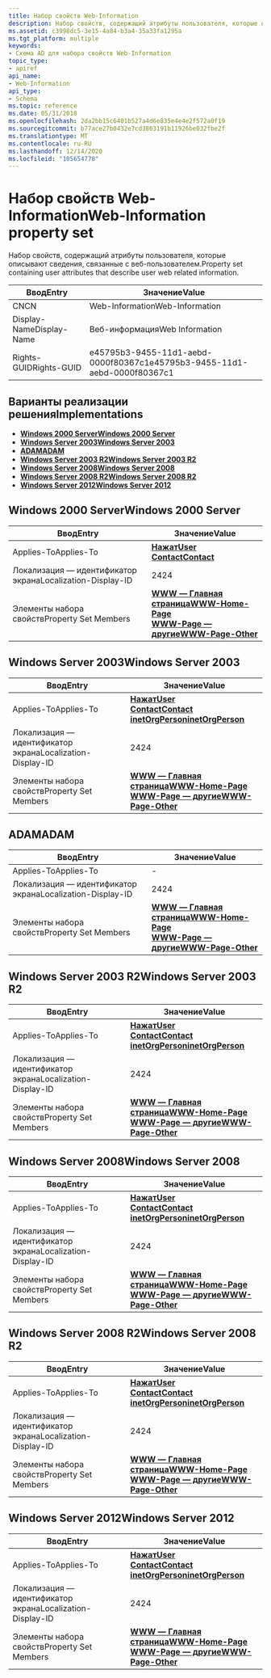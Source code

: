 ```yaml
---
title: Набор свойств Web-Information
description: Набор свойств, содержащий атрибуты пользователя, которые описывают сведения, связанные с веб-пользователем.
ms.assetid: c3998dc5-3e15-4a84-b3a4-35a33fa1295a
ms.tgt_platform: multiple
keywords:
- Схема AD для набора свойств Web-Information
topic_type:
- apiref
api_name:
- Web-Information
api_type:
- Schema
ms.topic: reference
ms.date: 05/31/2018
ms.openlocfilehash: 2da2bb15c6401b527a4d6e835e4e4e2f572a0f19
ms.sourcegitcommit: b77ace27b0432e7cd3863191b11926be032fbe2f
ms.translationtype: MT
ms.contentlocale: ru-RU
ms.lasthandoff: 12/14/2020
ms.locfileid: "105654778"
---
```

# <a name="web-information-property-set"></a><span data-ttu-id="279ef-104">Набор свойств Web-Information</span><span class="sxs-lookup"><span data-stu-id="279ef-104">Web-Information property set</span></span>

<span data-ttu-id="279ef-105">Набор свойств, содержащий атрибуты пользователя, которые описывают сведения, связанные с веб-пользователем.</span><span class="sxs-lookup"><span data-stu-id="279ef-105">Property set containing user attributes that describe user web related information.</span></span>



| <span data-ttu-id="279ef-106">Ввод</span><span class="sxs-lookup"><span data-stu-id="279ef-106">Entry</span></span> | <span data-ttu-id="279ef-107">Значение</span><span class="sxs-lookup"><span data-stu-id="279ef-107">Value</span></span> |
|--------------|--------------------------------------|
| <span data-ttu-id="279ef-108">CN</span><span class="sxs-lookup"><span data-stu-id="279ef-108">CN</span></span>           | <span data-ttu-id="279ef-109">Web-Information</span><span class="sxs-lookup"><span data-stu-id="279ef-109">Web-Information</span></span>                      |
| <span data-ttu-id="279ef-110">Display-Name</span><span class="sxs-lookup"><span data-stu-id="279ef-110">Display-Name</span></span> | <span data-ttu-id="279ef-111">Веб-информация</span><span class="sxs-lookup"><span data-stu-id="279ef-111">Web Information</span></span>                      |
| <span data-ttu-id="279ef-112">Rights-GUID</span><span class="sxs-lookup"><span data-stu-id="279ef-112">Rights-GUID</span></span>  | <span data-ttu-id="279ef-113">e45795b3-9455-11d1-aebd-0000f80367c1</span><span class="sxs-lookup"><span data-stu-id="279ef-113">e45795b3-9455-11d1-aebd-0000f80367c1</span></span> |



## <a name="implementations"></a><span data-ttu-id="279ef-114">Варианты реализации решения</span><span class="sxs-lookup"><span data-stu-id="279ef-114">Implementations</span></span>

-   [<span data-ttu-id="279ef-115">**Windows 2000 Server**</span><span class="sxs-lookup"><span data-stu-id="279ef-115">**Windows 2000 Server**</span></span>](#windows-2000-server)
-   [<span data-ttu-id="279ef-116">**Windows Server 2003**</span><span class="sxs-lookup"><span data-stu-id="279ef-116">**Windows Server 2003**</span></span>](#windows-server-2003)
-   [<span data-ttu-id="279ef-117">**ADAM**</span><span class="sxs-lookup"><span data-stu-id="279ef-117">**ADAM**</span></span>](#adam)
-   [<span data-ttu-id="279ef-118">**Windows Server 2003 R2**</span><span class="sxs-lookup"><span data-stu-id="279ef-118">**Windows Server 2003 R2**</span></span>](#windows-server-2003-r2)
-   [<span data-ttu-id="279ef-119">**Windows Server 2008**</span><span class="sxs-lookup"><span data-stu-id="279ef-119">**Windows Server 2008**</span></span>](#windows-server-2008)
-   [<span data-ttu-id="279ef-120">**Windows Server 2008 R2**</span><span class="sxs-lookup"><span data-stu-id="279ef-120">**Windows Server 2008 R2**</span></span>](#windows-server-2008-r2)
-   [<span data-ttu-id="279ef-121">**Windows Server 2012**</span><span class="sxs-lookup"><span data-stu-id="279ef-121">**Windows Server 2012**</span></span>](#windows-server-2012)

## <a name="windows-2000-server"></a><span data-ttu-id="279ef-122">Windows 2000 Server</span><span class="sxs-lookup"><span data-stu-id="279ef-122">Windows 2000 Server</span></span>



| <span data-ttu-id="279ef-123">Ввод</span><span class="sxs-lookup"><span data-stu-id="279ef-123">Entry</span></span> | <span data-ttu-id="279ef-124">Значение</span><span class="sxs-lookup"><span data-stu-id="279ef-124">Value</span></span> |
|-------------------------|----------------------------------------------------------------------------------------------|
| <span data-ttu-id="279ef-125">Applies-To</span><span class="sxs-lookup"><span data-stu-id="279ef-125">Applies-To</span></span>              | [<span data-ttu-id="279ef-126">**Нажат**</span><span class="sxs-lookup"><span data-stu-id="279ef-126">**User**</span></span>](c-user.md)<br/> [<span data-ttu-id="279ef-127">**Contact**</span><span class="sxs-lookup"><span data-stu-id="279ef-127">**Contact**</span></span>](c-contact.md)<br/>                    |
| <span data-ttu-id="279ef-128">Локализация — идентификатор экрана</span><span class="sxs-lookup"><span data-stu-id="279ef-128">Localization-Display-ID</span></span> | <span data-ttu-id="279ef-129">24</span><span class="sxs-lookup"><span data-stu-id="279ef-129">24</span></span>                                                                                           |
| <span data-ttu-id="279ef-130">Элементы набора свойств</span><span class="sxs-lookup"><span data-stu-id="279ef-130">Property Set Members</span></span>    | [<span data-ttu-id="279ef-131">**WWW — Главная страница**</span><span class="sxs-lookup"><span data-stu-id="279ef-131">**WWW-Home-Page**</span></span>](a-wwwhomepage.md)<br/> [<span data-ttu-id="279ef-132">**WWW-Page — другие**</span><span class="sxs-lookup"><span data-stu-id="279ef-132">**WWW-Page-Other**</span></span>](a-url.md)<br/> |



## <a name="windows-server-2003"></a><span data-ttu-id="279ef-133">Windows Server 2003</span><span class="sxs-lookup"><span data-stu-id="279ef-133">Windows Server 2003</span></span>



| <span data-ttu-id="279ef-134">Ввод</span><span class="sxs-lookup"><span data-stu-id="279ef-134">Entry</span></span> | <span data-ttu-id="279ef-135">Значение</span><span class="sxs-lookup"><span data-stu-id="279ef-135">Value</span></span> |
|-------------------------|-------------------------------------------------------------------------------------------------------------------------------|
| <span data-ttu-id="279ef-136">Applies-To</span><span class="sxs-lookup"><span data-stu-id="279ef-136">Applies-To</span></span>              | [<span data-ttu-id="279ef-137">**Нажат**</span><span class="sxs-lookup"><span data-stu-id="279ef-137">**User**</span></span>](c-user.md)<br/> [<span data-ttu-id="279ef-138">**Contact**</span><span class="sxs-lookup"><span data-stu-id="279ef-138">**Contact**</span></span>](c-contact.md)<br/> [<span data-ttu-id="279ef-139">**inetOrgPerson**</span><span class="sxs-lookup"><span data-stu-id="279ef-139">**inetOrgPerson**</span></span>](c-inetorgperson.md)<br/> |
| <span data-ttu-id="279ef-140">Локализация — идентификатор экрана</span><span class="sxs-lookup"><span data-stu-id="279ef-140">Localization-Display-ID</span></span> | <span data-ttu-id="279ef-141">24</span><span class="sxs-lookup"><span data-stu-id="279ef-141">24</span></span>                                                                                                                            |
| <span data-ttu-id="279ef-142">Элементы набора свойств</span><span class="sxs-lookup"><span data-stu-id="279ef-142">Property Set Members</span></span>    | [<span data-ttu-id="279ef-143">**WWW — Главная страница**</span><span class="sxs-lookup"><span data-stu-id="279ef-143">**WWW-Home-Page**</span></span>](a-wwwhomepage.md)<br/> [<span data-ttu-id="279ef-144">**WWW-Page — другие**</span><span class="sxs-lookup"><span data-stu-id="279ef-144">**WWW-Page-Other**</span></span>](a-url.md)<br/>                                  |



## <a name="adam"></a><span data-ttu-id="279ef-145">ADAM</span><span class="sxs-lookup"><span data-stu-id="279ef-145">ADAM</span></span>



| <span data-ttu-id="279ef-146">Ввод</span><span class="sxs-lookup"><span data-stu-id="279ef-146">Entry</span></span> | <span data-ttu-id="279ef-147">Значение</span><span class="sxs-lookup"><span data-stu-id="279ef-147">Value</span></span> |
|-------------------------|----------------------------------------------------------------------------------------------|
| <span data-ttu-id="279ef-148">Applies-To</span><span class="sxs-lookup"><span data-stu-id="279ef-148">Applies-To</span></span>              | \-                                                                                           |
| <span data-ttu-id="279ef-149">Локализация — идентификатор экрана</span><span class="sxs-lookup"><span data-stu-id="279ef-149">Localization-Display-ID</span></span> | <span data-ttu-id="279ef-150">24</span><span class="sxs-lookup"><span data-stu-id="279ef-150">24</span></span>                                                                                           |
| <span data-ttu-id="279ef-151">Элементы набора свойств</span><span class="sxs-lookup"><span data-stu-id="279ef-151">Property Set Members</span></span>    | [<span data-ttu-id="279ef-152">**WWW — Главная страница**</span><span class="sxs-lookup"><span data-stu-id="279ef-152">**WWW-Home-Page**</span></span>](a-wwwhomepage.md)<br/> [<span data-ttu-id="279ef-153">**WWW-Page — другие**</span><span class="sxs-lookup"><span data-stu-id="279ef-153">**WWW-Page-Other**</span></span>](a-url.md)<br/> |



## <a name="windows-server-2003-r2"></a><span data-ttu-id="279ef-154">Windows Server 2003 R2</span><span class="sxs-lookup"><span data-stu-id="279ef-154">Windows Server 2003 R2</span></span>



| <span data-ttu-id="279ef-155">Ввод</span><span class="sxs-lookup"><span data-stu-id="279ef-155">Entry</span></span> | <span data-ttu-id="279ef-156">Значение</span><span class="sxs-lookup"><span data-stu-id="279ef-156">Value</span></span> |
|-------------------------|-------------------------------------------------------------------------------------------------------------------------------|
| <span data-ttu-id="279ef-157">Applies-To</span><span class="sxs-lookup"><span data-stu-id="279ef-157">Applies-To</span></span>              | [<span data-ttu-id="279ef-158">**Нажат**</span><span class="sxs-lookup"><span data-stu-id="279ef-158">**User**</span></span>](c-user.md)<br/> [<span data-ttu-id="279ef-159">**Contact**</span><span class="sxs-lookup"><span data-stu-id="279ef-159">**Contact**</span></span>](c-contact.md)<br/> [<span data-ttu-id="279ef-160">**inetOrgPerson**</span><span class="sxs-lookup"><span data-stu-id="279ef-160">**inetOrgPerson**</span></span>](c-inetorgperson.md)<br/> |
| <span data-ttu-id="279ef-161">Локализация — идентификатор экрана</span><span class="sxs-lookup"><span data-stu-id="279ef-161">Localization-Display-ID</span></span> | <span data-ttu-id="279ef-162">24</span><span class="sxs-lookup"><span data-stu-id="279ef-162">24</span></span>                                                                                                                            |
| <span data-ttu-id="279ef-163">Элементы набора свойств</span><span class="sxs-lookup"><span data-stu-id="279ef-163">Property Set Members</span></span>    | [<span data-ttu-id="279ef-164">**WWW — Главная страница**</span><span class="sxs-lookup"><span data-stu-id="279ef-164">**WWW-Home-Page**</span></span>](a-wwwhomepage.md)<br/> [<span data-ttu-id="279ef-165">**WWW-Page — другие**</span><span class="sxs-lookup"><span data-stu-id="279ef-165">**WWW-Page-Other**</span></span>](a-url.md)<br/>                                  |



## <a name="windows-server-2008"></a><span data-ttu-id="279ef-166">Windows Server 2008</span><span class="sxs-lookup"><span data-stu-id="279ef-166">Windows Server 2008</span></span>



| <span data-ttu-id="279ef-167">Ввод</span><span class="sxs-lookup"><span data-stu-id="279ef-167">Entry</span></span> | <span data-ttu-id="279ef-168">Значение</span><span class="sxs-lookup"><span data-stu-id="279ef-168">Value</span></span> |
|-------------------------|-------------------------------------------------------------------------------------------------------------------------------|
| <span data-ttu-id="279ef-169">Applies-To</span><span class="sxs-lookup"><span data-stu-id="279ef-169">Applies-To</span></span>              | [<span data-ttu-id="279ef-170">**Нажат**</span><span class="sxs-lookup"><span data-stu-id="279ef-170">**User**</span></span>](c-user.md)<br/> [<span data-ttu-id="279ef-171">**Contact**</span><span class="sxs-lookup"><span data-stu-id="279ef-171">**Contact**</span></span>](c-contact.md)<br/> [<span data-ttu-id="279ef-172">**inetOrgPerson**</span><span class="sxs-lookup"><span data-stu-id="279ef-172">**inetOrgPerson**</span></span>](c-inetorgperson.md)<br/> |
| <span data-ttu-id="279ef-173">Локализация — идентификатор экрана</span><span class="sxs-lookup"><span data-stu-id="279ef-173">Localization-Display-ID</span></span> | <span data-ttu-id="279ef-174">24</span><span class="sxs-lookup"><span data-stu-id="279ef-174">24</span></span>                                                                                                                            |
| <span data-ttu-id="279ef-175">Элементы набора свойств</span><span class="sxs-lookup"><span data-stu-id="279ef-175">Property Set Members</span></span>    | [<span data-ttu-id="279ef-176">**WWW — Главная страница**</span><span class="sxs-lookup"><span data-stu-id="279ef-176">**WWW-Home-Page**</span></span>](a-wwwhomepage.md)<br/> [<span data-ttu-id="279ef-177">**WWW-Page — другие**</span><span class="sxs-lookup"><span data-stu-id="279ef-177">**WWW-Page-Other**</span></span>](a-url.md)<br/>                                  |



## <a name="windows-server-2008-r2"></a><span data-ttu-id="279ef-178">Windows Server 2008 R2</span><span class="sxs-lookup"><span data-stu-id="279ef-178">Windows Server 2008 R2</span></span>



| <span data-ttu-id="279ef-179">Ввод</span><span class="sxs-lookup"><span data-stu-id="279ef-179">Entry</span></span> | <span data-ttu-id="279ef-180">Значение</span><span class="sxs-lookup"><span data-stu-id="279ef-180">Value</span></span> |
|-------------------------|-------------------------------------------------------------------------------------------------------------------------------|
| <span data-ttu-id="279ef-181">Applies-To</span><span class="sxs-lookup"><span data-stu-id="279ef-181">Applies-To</span></span>              | [<span data-ttu-id="279ef-182">**Нажат**</span><span class="sxs-lookup"><span data-stu-id="279ef-182">**User**</span></span>](c-user.md)<br/> [<span data-ttu-id="279ef-183">**Contact**</span><span class="sxs-lookup"><span data-stu-id="279ef-183">**Contact**</span></span>](c-contact.md)<br/> [<span data-ttu-id="279ef-184">**inetOrgPerson**</span><span class="sxs-lookup"><span data-stu-id="279ef-184">**inetOrgPerson**</span></span>](c-inetorgperson.md)<br/> |
| <span data-ttu-id="279ef-185">Локализация — идентификатор экрана</span><span class="sxs-lookup"><span data-stu-id="279ef-185">Localization-Display-ID</span></span> | <span data-ttu-id="279ef-186">24</span><span class="sxs-lookup"><span data-stu-id="279ef-186">24</span></span>                                                                                                                            |
| <span data-ttu-id="279ef-187">Элементы набора свойств</span><span class="sxs-lookup"><span data-stu-id="279ef-187">Property Set Members</span></span>    | [<span data-ttu-id="279ef-188">**WWW — Главная страница**</span><span class="sxs-lookup"><span data-stu-id="279ef-188">**WWW-Home-Page**</span></span>](a-wwwhomepage.md)<br/> [<span data-ttu-id="279ef-189">**WWW-Page — другие**</span><span class="sxs-lookup"><span data-stu-id="279ef-189">**WWW-Page-Other**</span></span>](a-url.md)<br/>                                  |



## <a name="windows-server-2012"></a><span data-ttu-id="279ef-190">Windows Server 2012</span><span class="sxs-lookup"><span data-stu-id="279ef-190">Windows Server 2012</span></span>



| <span data-ttu-id="279ef-191">Ввод</span><span class="sxs-lookup"><span data-stu-id="279ef-191">Entry</span></span> | <span data-ttu-id="279ef-192">Значение</span><span class="sxs-lookup"><span data-stu-id="279ef-192">Value</span></span> |
|-------------------------|-------------------------------------------------------------------------------------------------------------------------------|
| <span data-ttu-id="279ef-193">Applies-To</span><span class="sxs-lookup"><span data-stu-id="279ef-193">Applies-To</span></span>              | [<span data-ttu-id="279ef-194">**Нажат**</span><span class="sxs-lookup"><span data-stu-id="279ef-194">**User**</span></span>](c-user.md)<br/> [<span data-ttu-id="279ef-195">**Contact**</span><span class="sxs-lookup"><span data-stu-id="279ef-195">**Contact**</span></span>](c-contact.md)<br/> [<span data-ttu-id="279ef-196">**inetOrgPerson**</span><span class="sxs-lookup"><span data-stu-id="279ef-196">**inetOrgPerson**</span></span>](c-inetorgperson.md)<br/> |
| <span data-ttu-id="279ef-197">Локализация — идентификатор экрана</span><span class="sxs-lookup"><span data-stu-id="279ef-197">Localization-Display-ID</span></span> | <span data-ttu-id="279ef-198">24</span><span class="sxs-lookup"><span data-stu-id="279ef-198">24</span></span>                                                                                                                            |
| <span data-ttu-id="279ef-199">Элементы набора свойств</span><span class="sxs-lookup"><span data-stu-id="279ef-199">Property Set Members</span></span>    | [<span data-ttu-id="279ef-200">**WWW — Главная страница**</span><span class="sxs-lookup"><span data-stu-id="279ef-200">**WWW-Home-Page**</span></span>](a-wwwhomepage.md)<br/> [<span data-ttu-id="279ef-201">**WWW-Page — другие**</span><span class="sxs-lookup"><span data-stu-id="279ef-201">**WWW-Page-Other**</span></span>](a-url.md)<br/>                                  |



 

 





